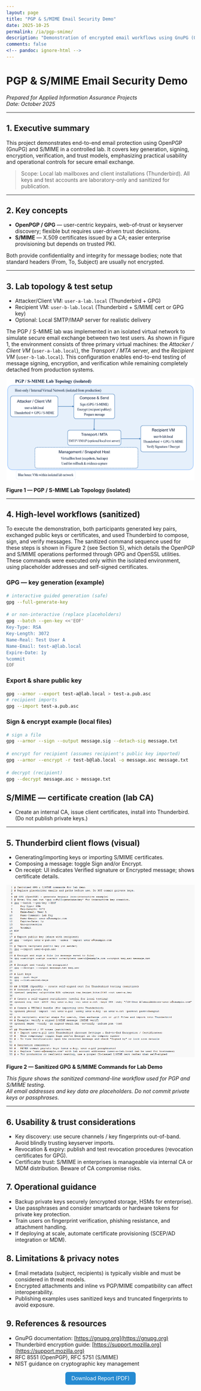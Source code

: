 ```yaml
---
layout: page
title: "PGP & S/MIME Email Security Demo"
date: 2025-10-25
permalink: /ia/pgp-smime/
description: "Demonstration of encrypted email workflows using GnuPG (OpenPGP) and S/MIME, with key management, signing, and verification guidance."
comments: false
<!-- pandoc: ignore-html -->
---
```


# **PGP & S/MIME Email Security Demo**
*Prepared for Applied Information Assurance Projects*  
*Date: October 2025*

---

## 1. Executive summary

This project demonstrates end-to-end email protection using OpenPGP (GnuPG) and S/MIME in a controlled lab. It covers key generation, signing, encryption, verification, and trust models, emphasizing practical usability and operational controls for secure email exchange.

> Scope: Local lab mailboxes and client installations (Thunderbird). All keys and test accounts are laboratory-only and sanitized for publication.

---

## 2. Key concepts

- **OpenPGP / GPG** — user-centric keypairs, web-of-trust or keyserver discovery; flexible but requires user-driven trust decisions.  
- **S/MIME** — X.509 certificates issued by a CA; easier enterprise provisioning but depends on trusted PKI.

Both provide confidentiality and integrity for message bodies; note that standard headers (From, To, Subject) are usually not encrypted.

---

## 3. Lab topology & test setup

- Attacker/Client VM: `user-a-lab.local` (Thunderbird + GPG)  
- Recipient VM: `user-b-lab.local` (Thunderbird + S/MIME cert or GPG key)  
- Optional: Local SMTP/IMAP server for realistic delivery  

The PGP / S-MIME lab was implemented in an isolated virtual network to simulate secure email exchange between two test users. As shown in Figure 1, the environment consists of three primary virtual machines: the *Attacker / Client VM* (`user-a-lab.local`), the *Transport / MTA* server, and the *Recipient VM* (`user-b-lab.local`). This configuration enables end-to-end testing of message signing, encryption, and verification while remaining completely detached from production systems.  

![PGP/S-MIME Lab Topology (isolated)](/assets/images/pgp-flow.png)  

**Figure 1 — PGP / S-MIME Lab Topology (isolated)**  

---

## 4. High-level workflows (sanitized)

To execute the demonstration, both participants generated key pairs, exchanged public keys or certificates, and used Thunderbird to compose, sign, and verify messages. The sanitized command sequence used for these steps is shown in Figure 2 (see Section 5), which details the OpenPGP and S/MIME operations performed through GPG and OpenSSL utilities. These commands were executed only within the isolated environment, using placeholder addresses and self-signed certificates.

### GPG — key generation (example)
```bash
# interactive guided generation (safe)
gpg --full-generate-key

# or non-interactive (replace placeholders)
gpg --batch --gen-key <<'EOF'
Key-Type: RSA
Key-Length: 3072
Name-Real: Test User A
Name-Email: test-a@lab.local
Expire-Date: 1y
%commit
EOF
```

### Export & share public key
```bash
gpg --armor --export test-a@lab.local > test-a.pub.asc
# recipient imports
gpg --import test-a.pub.asc
```

### Sign & encrypt example (local files)
```bash
# sign a file
gpg --armor --sign --output message.sig --detach-sig message.txt

# encrypt for recipient (assumes recipient's public key imported)
gpg --armor --encrypt -r test-b@lab.local -o message.asc message.txt

# decrypt (recipient)
gpg --decrypt message.asc > message.txt
```

## S/MIME — certificate creation (lab CA)
- Create an internal CA, issue client certificates, install into Thunderbird. (Do not publish private keys.)

---

## 5. Thunderbird client flows (visual)

- Generating/importing keys or importing S/MIME certificates.
- Composing a message: toggle Sign and/or Encrypt.
- On receipt: UI indicates Verified signature or Encrypted message; shows certificate details.  

![Sanitized commands](/assets/images/commands-screenshot.png)  

**Figure 2 — Sanitized GPG & S/MIME Commands for Lab Demo**  

_This figure shows the sanitized command-line workflow used for PGP and S/MIME testing.  
All email addresses and key data are placeholders. Do not commit private keys or passphrases._

---

## 6. Usability & trust considerations
- Key discovery: use secure channels / key fingerprints out-of-band. Avoid blindly trusting keyserver imports.
- Revocation & expiry: publish and test revocation procedures (revocation certificates for GPG).
- Certificate trust: S/MIME in enterprises is manageable via internal CA or MDM distribution. Beware of CA compromise risks.

## 7. Operational guidance
- Backup private keys securely (encrypted storage, HSMs for enterprise).
- Use passphrases and consider smartcards or hardware tokens for private key protection.
- Train users on fingerprint verification, phishing resistance, and attachment handling.
- If deploying at scale, automate certificate provisioning (SCEP/AD integration or MDM).

## 8. Limitations & privacy notes
- Email metadata (subject, recipients) is typically visible and must be considered in threat models.
- Encrypted attachments and inline vs PGP/MIME compatibility can affect interoperability.
- Publishing examples uses sanitized keys and truncated fingerprints to avoid exposure.

## 9. References & resources
- GnuPG documentation: [https://gnupg.org](https://gnupg.org)
- Thunderbird encryption guide: [https://support.mozilla.org](https://support.mozilla.org)
- RFC 8551 (OpenPGP), RFC 5751 (S/MIME)
- NIST guidance on cryptographic key management  

<p align="center"> <a href="{{ '/assets/docs/pgp-smime-report.pdf' | relative_url }}" target="_blank" style="display:inline-block;padding:0.55rem 1rem;background:#268bd2;color:#fff;text-decoration:none;border-radius:6px;"> Download Report (PDF) </a> </p>